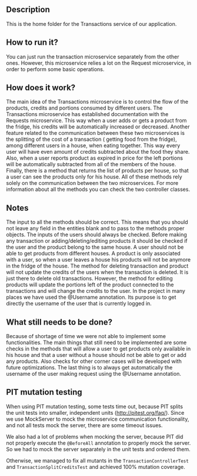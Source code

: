 ## Description

This is the home folder for the Transactions service of our application.

## How to run it?

You can just run the transaction microservice separately from the other ones. However, this microservice relies a lot on
the Request microservice, in order to perform some basic operations.

## How does it work?

The main idea of the Transactions microservice is to control the flow of the products, credits and portions consumed by
different users. The Transactions microservice has established documentation with the Requests microservice. This way
when a user adds or gets a product from the fridge, his credits will be automatically increased or decreased. Another
feature related to the communication between these two microservices is the splitting of the cost of a transaction (
getting food from the fridge), among different users in a house, when eating together. This way every user will have
even amount of credits subtracted about the food they share. Also, when a user reports product as expired in price for
the left portions will be automatically subtracted from all of the members of the house. Finally, there is a method that
returns the list of products per house, so that a user can see the products only for his house. All of these methods
rely solely on the communication between the two microservices. For more information about all the methods you can check
the two controller classes.

## Notes

The input to all the methods should be correct. This means that you should not leave any field in the entities blank and
to pass to the methods proper objects. The inputs of the users should always be checked. Before making any transaction
or adding/deleting/editing products it should be checked if the user and the product belong to the same house. A user
should not be able to get products from different houses. A product is only associated with a user, so when a user
leaves a house his products will not be anymore in the fridge of the house. The method for deleting transaction and
product will not update the credits of the users when the transaction is deleted. It is just there to delete old
transactions. However, the method for editing products will update the portions left of the product connected to the
transactions and will change the credits to the user. In the project in many places we have used the @Username
annotation. Its purpose is to get directly the username of the user that is currently logged in.

## What still needs to be done?

Because of shortage of time we were not able to implement some functionalities. The main things that still need to be
implemented are some checks in the methods that will allow a user to get products only available in his house and that a
user without a house should not be able to get or add any products. Also checks for other corner cases will be developed
with future optimizations. The last thing is to always get automatically the username of the user making request using
the @Username annotation.

## PIT mutation testing
When using PIT mutation testing, some tests time out, because PIT splits the unit tests into smaller, independent units (http://pitest.org/faq/).
Since we use MockServer to mock the microservice communication functionality, and not all tests mock the server, there are some timeout issues.

We also had a lot of problems when mocking the server, because PIT did not properly execute the `@BeforeAll`
annotation to properly mock the server. So we had to mock the server separately in the unit tests and ordered them.

Otherwise, we managed to fix all mutants in the `TransactionControllerTest` and `TransactionSplitCreditsTest` and achieved 100% mutation coverage.